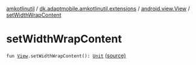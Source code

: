 [amkotlinutil](../../index.md) / [dk.adaptmobile.amkotlinutil.extensions](../index.md) / [android.view.View](index.md) / [setWidthWrapContent](./set-width-wrap-content.md)

# setWidthWrapContent

`fun `[`View`](https://developer.android.com/reference/android/view/View.html)`.setWidthWrapContent(): `[`Unit`](https://kotlinlang.org/api/latest/jvm/stdlib/kotlin/-unit/index.html) [(source)](https://github.com/adaptmobile-organization/amkotlinutil/tree/master/amkotlinutil/amkotlinutil/src/main/java/dk/adaptmobile/amkotlinutil/extensions/ViewExtensions.kt#L253)